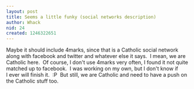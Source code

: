 ```yaml
---
layout: post
title: Seems a little funky (social networks description)
author: Whack
nid: 24
created: 1246322651
---
```

<p>Maybe it should include 4marks, since that is a Catholic social network along with facebook and twitter and whatever else it says.&nbsp; I&nbsp;mean, we are Catholic here.&nbsp; Of course, I&nbsp;don't use 4marks very often, I&nbsp;found it not quite matched up to facebook.&nbsp; I&nbsp;was working on my own, but I&nbsp;don't know if I&nbsp;ever will finish it.&nbsp; :P &nbsp;But still, we are Catholic and need to have a push on the Catholic stuff too.&nbsp; </p>
